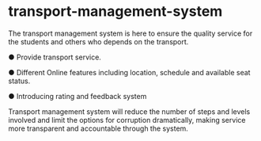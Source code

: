 # transport-management-system

The transport management system is here to ensure the quality service for the students and others who depends on the transport.

●	Provide transport service.

●	Different Online features including location, schedule and available seat status.

●	Introducing rating and feedback system

Transport management system will reduce the number of steps and levels involved and limit the options for corruption dramatically,
making service more transparent and accountable through the system.
